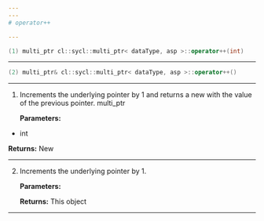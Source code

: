 ```yaml
---
---
# operator++

---
```


```cpp
(1) multi_ptr cl::sycl::multi_ptr< dataType, asp >::operator++(int)
```

---

```cpp
(2) multi_ptr& cl::sycl::multi_ptr< dataType, asp >::operator++()
```

---

1. Increments the underlying pointer by 1 and returns a new  with the value of the previous pointer. multi_ptr

   **Parameters:**

  * int 

   

   **Returns:** New 

---

2. Increments the underlying pointer by 1. 

   **Parameters:**

   **Returns:** This object 

---

